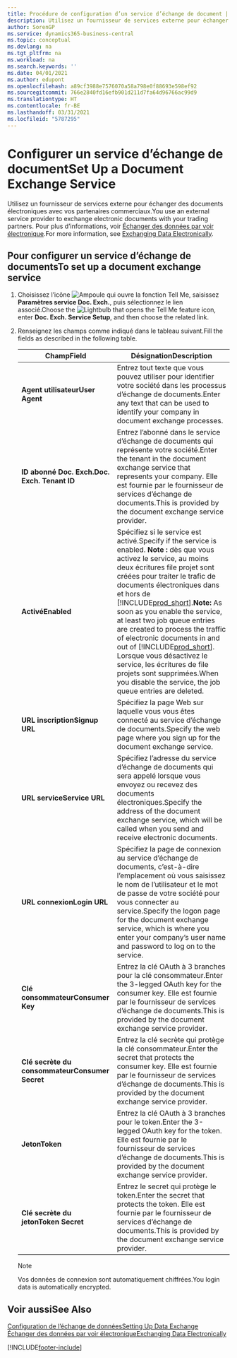 ```yaml
---
title: Procédure de configuration d’un service d’échange de document | Microsoft Docs
description: Utilisez un fournisseur de services externe pour échanger des documents électroniques avec vos partenaires commerciaux.
author: SorenGP
ms.service: dynamics365-business-central
ms.topic: conceptual
ms.devlang: na
ms.tgt_pltfrm: na
ms.workload: na
ms.search.keywords: ''
ms.date: 04/01/2021
ms.author: edupont
ms.openlocfilehash: a89cf3988e7576070a58a798e0f88693e598ef92
ms.sourcegitcommit: 766e2840fd16efb901d211d7fa64d96766ac99d9
ms.translationtype: HT
ms.contentlocale: fr-BE
ms.lasthandoff: 03/31/2021
ms.locfileid: "5787295"
---
```

# <a name="set-up-a-document-exchange-service"></a><span data-ttu-id="e2762-103">Configurer un service d’échange de document</span><span class="sxs-lookup"><span data-stu-id="e2762-103">Set Up a Document Exchange Service</span></span>
<span data-ttu-id="e2762-104">Utilisez un fournisseur de services externe pour échanger des documents électroniques avec vos partenaires commerciaux.</span><span class="sxs-lookup"><span data-stu-id="e2762-104">You use an external service provider to exchange electronic documents with your trading partners.</span></span> <span data-ttu-id="e2762-105">Pour plus d’informations, voir [Échanger des données par voir électronique](across-data-exchange.md).</span><span class="sxs-lookup"><span data-stu-id="e2762-105">For more information, see [Exchanging Data Electronically](across-data-exchange.md).</span></span>  

## <a name="to-set-up-a-document-exchange-service"></a><span data-ttu-id="e2762-106">Pour configurer un service d’échange de documents</span><span class="sxs-lookup"><span data-stu-id="e2762-106">To set up a document exchange service</span></span>  
1. <span data-ttu-id="e2762-107">Choisissez l’icône ![Ampoule qui ouvre la fonction Tell Me](media/ui-search/search_small.png "Dites-moi ce que vous voulez faire"), saisissez **Paramètres service Doc. Exch.**, puis sélectionnez le lien associé.</span><span class="sxs-lookup"><span data-stu-id="e2762-107">Choose the ![Lightbulb that opens the Tell Me feature](media/ui-search/search_small.png "Tell me what you want to do") icon, enter **Doc. Exch. Service Setup**, and then choose the related link.</span></span>  
2. <span data-ttu-id="e2762-108">Renseignez les champs comme indiqué dans le tableau suivant.</span><span class="sxs-lookup"><span data-stu-id="e2762-108">Fill the fields as described in the following table.</span></span>  

    |<span data-ttu-id="e2762-109">Champ</span><span class="sxs-lookup"><span data-stu-id="e2762-109">Field</span></span>|<span data-ttu-id="e2762-110">Désignation</span><span class="sxs-lookup"><span data-stu-id="e2762-110">Description</span></span>|  
    |---------------------------------|---------------------------------------|  
    |<span data-ttu-id="e2762-111">**Agent utilisateur**</span><span class="sxs-lookup"><span data-stu-id="e2762-111">**User Agent**</span></span>|<span data-ttu-id="e2762-112">Entrez tout texte que vous pouvez utiliser pour identifier votre société dans les processus d’échange de documents.</span><span class="sxs-lookup"><span data-stu-id="e2762-112">Enter any text that can be used to identify your company in document exchange processes.</span></span>|  
    |<span data-ttu-id="e2762-113">**ID abonné Doc. Exch.**</span><span class="sxs-lookup"><span data-stu-id="e2762-113">**Doc. Exch. Tenant ID**</span></span>|<span data-ttu-id="e2762-114">Entrez l’abonné dans le service d’échange de documents qui représente votre société.</span><span class="sxs-lookup"><span data-stu-id="e2762-114">Enter the tenant in the document exchange service that represents your company.</span></span> <span data-ttu-id="e2762-115">Elle est fournie par le fournisseur de services d’échange de documents.</span><span class="sxs-lookup"><span data-stu-id="e2762-115">This is provided by the document exchange service provider.</span></span>|  
    |<span data-ttu-id="e2762-116">**Activé**</span><span class="sxs-lookup"><span data-stu-id="e2762-116">**Enabled**</span></span>|<span data-ttu-id="e2762-117">Spécifiez si le service est activé.</span><span class="sxs-lookup"><span data-stu-id="e2762-117">Specify if the service is enabled.</span></span> <span data-ttu-id="e2762-118">**Note :** dès que vous activez le service, au moins deux écritures file projet sont créées pour traiter le trafic de documents électroniques dans et hors de [!INCLUDE[prod_short](includes/prod_short.md)].</span><span class="sxs-lookup"><span data-stu-id="e2762-118">**Note:**  As soon as you enable the service, at least two job queue entries are created to process the traffic of electronic documents in and out of [!INCLUDE[prod_short](includes/prod_short.md)].</span></span> <span data-ttu-id="e2762-119">Lorsque vous désactivez le service, les écritures de file projets sont supprimées.</span><span class="sxs-lookup"><span data-stu-id="e2762-119">When you disable the service, the job queue entries are deleted.</span></span>|  
    |<span data-ttu-id="e2762-120">**URL inscription**</span><span class="sxs-lookup"><span data-stu-id="e2762-120">**Signup URL**</span></span>|<span data-ttu-id="e2762-121">Spécifiez la page Web sur laquelle vous vous êtes connecté au service d’échange de documents.</span><span class="sxs-lookup"><span data-stu-id="e2762-121">Specify the web page where you sign up for the document exchange service.</span></span>|  
    |<span data-ttu-id="e2762-122">**URL service**</span><span class="sxs-lookup"><span data-stu-id="e2762-122">**Service URL**</span></span>|<span data-ttu-id="e2762-123">Spécifiez l’adresse du service d’échange de documents qui sera appelé lorsque vous envoyez ou recevez des documents électroniques.</span><span class="sxs-lookup"><span data-stu-id="e2762-123">Specify the address of the document exchange service, which will be called when you send and receive electronic documents.</span></span>|  
    |<span data-ttu-id="e2762-124">**URL connexion**</span><span class="sxs-lookup"><span data-stu-id="e2762-124">**Login URL**</span></span>|<span data-ttu-id="e2762-125">Spécifiez la page de connexion au service d’échange de documents, c’est-à-dire l’emplacement où vous saisissez le nom de l’utilisateur et le mot de passe de votre société pour vous connecter au service.</span><span class="sxs-lookup"><span data-stu-id="e2762-125">Specify the logon page for the document exchange service, which is where you enter your company’s user name and password to log on to the service.</span></span>|  
    |<span data-ttu-id="e2762-126">**Clé consommateur**</span><span class="sxs-lookup"><span data-stu-id="e2762-126">**Consumer Key**</span></span>|<span data-ttu-id="e2762-127">Entrez la clé OAuth à 3 branches pour la clé consommateur.</span><span class="sxs-lookup"><span data-stu-id="e2762-127">Enter the 3-legged OAuth key for the consumer key.</span></span> <span data-ttu-id="e2762-128">Elle est fournie par le fournisseur de services d’échange de documents.</span><span class="sxs-lookup"><span data-stu-id="e2762-128">This is provided by the document exchange service provider.</span></span>|  
    |<span data-ttu-id="e2762-129">**Clé secrète du consommateur**</span><span class="sxs-lookup"><span data-stu-id="e2762-129">**Consumer Secret**</span></span>|<span data-ttu-id="e2762-130">Entrez la clé secrète qui protège la clé consommateur.</span><span class="sxs-lookup"><span data-stu-id="e2762-130">Enter the secret that protects the consumer key.</span></span> <span data-ttu-id="e2762-131">Elle est fournie par le fournisseur de services d’échange de documents.</span><span class="sxs-lookup"><span data-stu-id="e2762-131">This is provided by the document exchange service provider.</span></span>|  
    |<span data-ttu-id="e2762-132">**Jeton**</span><span class="sxs-lookup"><span data-stu-id="e2762-132">**Token**</span></span>|<span data-ttu-id="e2762-133">Entrez la clé OAuth à 3 branches pour le token.</span><span class="sxs-lookup"><span data-stu-id="e2762-133">Enter the 3-legged OAuth key for the token.</span></span> <span data-ttu-id="e2762-134">Elle est fournie par le fournisseur de services d’échange de documents.</span><span class="sxs-lookup"><span data-stu-id="e2762-134">This is provided by the document exchange service provider.</span></span>|  
    |<span data-ttu-id="e2762-135">**Clé secrète du jeton**</span><span class="sxs-lookup"><span data-stu-id="e2762-135">**Token Secret**</span></span>|<span data-ttu-id="e2762-136">Entrez le secret qui protège le token.</span><span class="sxs-lookup"><span data-stu-id="e2762-136">Enter the secret that protects the token.</span></span> <span data-ttu-id="e2762-137">Elle est fournie par le fournisseur de services d’échange de documents.</span><span class="sxs-lookup"><span data-stu-id="e2762-137">This is provided by the document exchange service provider.</span></span>|  

    > [!NOTE]  
    > <span data-ttu-id="e2762-138">Vos données de connexion sont automatiquement chiffrées.</span><span class="sxs-lookup"><span data-stu-id="e2762-138">You login data is automatically encrypted.</span></span>

## <a name="see-also"></a><span data-ttu-id="e2762-139">Voir aussi</span><span class="sxs-lookup"><span data-stu-id="e2762-139">See Also</span></span>  
[<span data-ttu-id="e2762-140">Configuration de l’échange de données</span><span class="sxs-lookup"><span data-stu-id="e2762-140">Setting Up Data Exchange</span></span>](across-set-up-data-exchange.md)  
[<span data-ttu-id="e2762-141">Échanger des données par voir électronique</span><span class="sxs-lookup"><span data-stu-id="e2762-141">Exchanging Data Electronically</span></span>](across-data-exchange.md)


[!INCLUDE[footer-include](includes/footer-banner.md)]